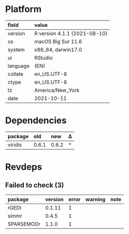 # Platform

|field    |value                        |
|:--------|:----------------------------|
|version  |R version 4.1.1 (2021-08-10) |
|os       |macOS Big Sur 11.6           |
|system   |x86_64, darwin17.0           |
|ui       |RStudio                      |
|language |(EN)                         |
|collate  |en_US.UTF-8                  |
|ctype    |en_US.UTF-8                  |
|tz       |America/New_York             |
|date     |2021-10-11                   |

# Dependencies

|package |old   |new   |Δ  |
|:-------|:-----|:-----|:--|
|viridis |0.6.1 |0.6.2 |*  |

# Revdeps

## Failed to check (3)

|package    |version |error |warning |note |
|:----------|:-------|:-----|:-------|:----|
|rGEDI      |0.1.11  |1     |        |     |
|simmr      |0.4.5   |1     |        |     |
|SPARSEMODr |1.1.0   |1     |        |     |

